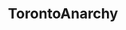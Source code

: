---
title: TorontoAnarchy
crosslinks:
- toronto
- metacanada
- TorontoRevolt
- canada
- The_Donald
- TorontoSafeSpace
- TorontoRevoltRevolt
- askTO
- onguardforthee
- ontario
- OutOfTheLoop
- AskReddit
- opieandanthony
- fo4
- pokemongo
- CanadaPolitics
- news
- pokemon
- TheRedPill
---
